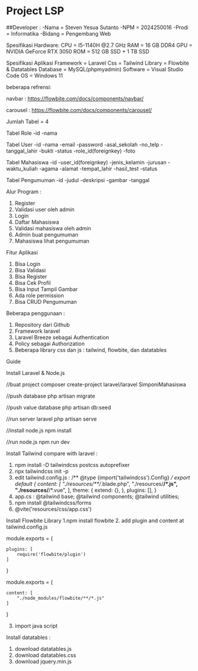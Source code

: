 # Project LSP

##Developer : 
-Nama = Steven Yesua Sutanto
-NPM = 2024250016
-Prodi = Informatika
-Bidang = Pengembang Web

Spesifikasi Hardware:
CPU = I5-1140H @2.7 GHz
RAM = 16 GB DDR4
GPU = NVIDIA GeForce RTX 3050
ROM = 512 GB SSD + 1 TB SSD

Spesifikasi Aplikasi
Framework = Laravel
Css = Tailwind
Library = Flowbite & Datatables
Database = MySQL(phpmyadmin)
Software = Visual Studio Code
OS = Windows 11

beberapa refrensi:

navbar :
https://flowbite.com/docs/components/navbar/

carousel :
https://flowbite.com/docs/components/carousel/

Jumlah Tabel = 4

Tabel Role
-id
-nama

Tabel User
-id
-nama
-email
-password
-asal_sekolah
-no_telp
-tanggal_lahir
-bukti
-status
-role_id(foreignkey)
-foto

Tabel Mahasiswa
-id
-user_id(foreignkey)
-jenis_kelamin
-jurusan
-waktu_kuliah
-agama
-alamat
-tempat_lahir
-hasil_test
-status

Tabel Pengumuman
-id
-judul
-deskripsi
-gambar
-tanggal

Alur Program :
1. Register
2. Validasi user oleh admin
3. Login
4. Daftar Mahasiswa
5. Validasi mahasiswa oleh admin
6. Admin buat pengumuman
7. Mahasiswa lihat pengumuman

Fitur Aplikasi
1. Bisa Login
2. Bisa Validasi
3. Bisa Register
4. Bisa Cek Profil
5. Bisa Input Tampil Gambar
6. Ada role permission
7. Bisa CRUD Pengumuman

Beberapa penggunaan :
1. Repository dari Github
2. Framework laravel
3. Laravel Breeze sebagai Authentication
4. Policy sebagai Authorization
5. Beberapa library css dan js : tailwind, flowbite, dan datatables

Guide

Install Laravel & Node.js

//buat project
composer create-project laravel/laravel SimponiMahasiswa

//push database
php artisan migrate

//push value database
php artisan db:seed

//run server laravel
php artisan serve

//install node.js
npm install

//run node.js
npm run dev

Install Tailwind compare with laravel : 

1. npm install -D tailwindcss postcss autoprefixer
2. npx tailwindcss init -p
3. edit tailwind.config.js : 
  /** @type {import('tailwindcss').Config} */
  export default {
    content: [
      "./resources/**/*.blade.php",
      "./resources/**/*.js",
      "./resources/**/*.vue",
    ],
    theme: {
      extend: {},
    },
    plugins: [],
  }
4. app.cs : 
  @tailwind base;
  @tailwind components;
  @tailwind utilities;
5. npm install @tailwindcss/forms
6. @vite('resources/css/app.css')

Install Flowbite Library
1.npm install flowbite
2. add plugin and content at tailwind.config.js

 module.exports = {

    plugins: [
        require('flowbite/plugin')
    ]

}

module.exports = {

    content: [
        "./node_modules/flowbite/**/*.js"
    ]

}

3. import java script
<script src="../path/to/flowbite/dist/flowbite.min.js"></script>

Install datatables :
1. download datatables.js
2. download datatables.css
3. download jquery.min.js




   
